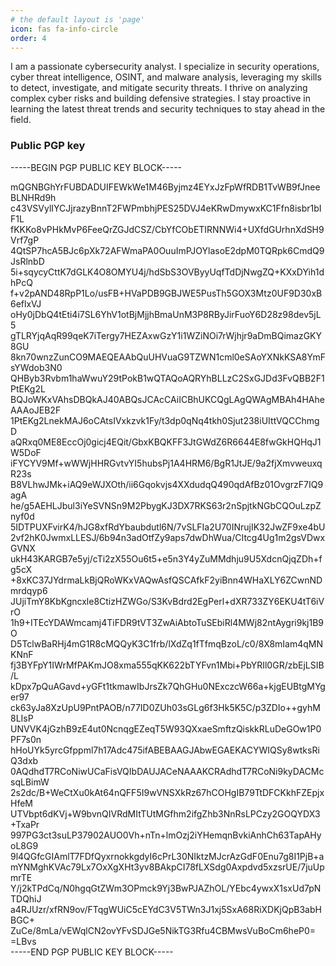 ```yaml
---
# the default layout is 'page'
icon: fas fa-info-circle
order: 4
---
```


I am a passionate cybersecurity analyst. I specialize in security operations, cyber threat intelligence, OSINT, and malware analysis, leveraging my skills to detect, investigate, and mitigate security threats. I thrive on analyzing complex cyber risks and building defensive strategies. 
I stay proactive in learning the latest threat trends and security techniques to stay ahead in the field.

### Public PGP key

-----BEGIN PGP PUBLIC KEY BLOCK-----

mQGNBGhYrFUBDADUIFEWkWe1M46Byjmz4EYxJzFpWfRDB1TvWB9fJneeBLNHRd9h
c43VSVylIYCJjrazyBnnT2FWPmbhjPES25DVJ4eKRwDmywxKC1Ffn8isbr1bIF1L
fKKKo8vPHkMvP6FeeQrZGJdCSZ/CbYfCObETIRNNWi4+UXfdGUrhnXdSH9Vrf7gP
4QtSP7hcA5BJc6pXk72AFWmaPA0OuuImPJOYlasoE2dpM0TQRpk6CmdQ9JsRlnbD
5i+sqycyCttK7dGLK4O8OMYU4j/hdSbS3OVByyUqfTdDjNwgZQ+KXxDYih1dhPcQ
f+v2pAND48RpP1Lo/usFB+HVaPDB9GBJWE5PusTh5GOX3Mtz0UF9D30xB6eflxVJ
oHy0jDbQ4tEti4i7SL6YhV1otBjMjjhBmaUnM3P8RByJirFuoY6D28z98dev5jL5
gTLRYjqAqR99qeK7iTergy7HEZAxwGzY1i1WZiNOi7rWjhjr9aDmBQimazGKY8GU
8kn70wnzZunCO9MAEQEAAbQuUHVuaG9TZWN1cml0eSAoYXNkKSA8YmFsYWdob3N0
QHByb3Rvbm1haWwuY29tPokB1wQTAQoAQRYhBLLzC2SxGJDd3FvQBB2F1PtEKg2L
BQJoWKxVAhsDBQkAJ40ABQsJCAcCAiICBhUKCQgLAgQWAgMBAh4HAheAAAoJEB2F
1PtEKg2LnekMAJ6oCAtsIVxkzvk1Fy/t3dp0qNq4tkh0Sjut238iUIttVQCChmgD
aQRxq0ME8EccOj0gicj4EQit/GbxKBQKFF3JtGWdZ6R6644E8fwGkHQHqJ1W5DoF
iFYCYV9Mf+wWWjHHRGvtvYI5hubsPj1A4HRM6/BgR1JtJE/9a2fjXmvweuxqR23s
B8VLhwJMk+iAQ9eWJXOth/ii6Gqokvjs4XXdudqQ490qdAfBz01OvgrzF7IQ9agA
he/g5AEHLJbul3iYeSVNSn9M2PbygKJ3DX7RKS63r2nSpjtkNGbCQOuLzpZnyf0d
5IDTPUXFvirK4/hJG8xfRdYbaubdutl6N/7vSLFIa2U70INrujIK32JwZF9xe4bU
2vf2hK0JwmxLLESJ/6b94n3adOtfZy9aps7dwDhWua/CItcg4Ug1m2gsVDwxGVNX
ukH43KARGB7e5yj/cTi2zX55Ou6t5+e5n3Y4yZuMMdhju9U5XdcnQjqZDh+fg5cX
+8xKC37JYdrmaLkBjQRoWKxVAQwAsfQSCAfkF2yiBnn4WHaXLY6ZCwnNDmrdqyp6
JUjiTmY8KbKgncxle8CtizHZWGo/S3KvBdrd2EgPerl+dXR733ZY6EKU4tT6iVrO
1h9+ITEcYDAWmcamj4TiFDR9tVT3ZwAiAbtoTuSEbiRl4MWj82ntAygri9kj1B9O
D5TclwBaRHj4mG1R8cMQQyK3C1frb/lXdZq1fTfmqBzoL/c0/8X8mIam4qMNKNnF
fj3BYFpY1IWrMfPAKmJO8xma555qKK622bTYFvn1Mbi+PbYRIl0GR/zbEjLSIB/L
kDpx7pQuAGavd+yGFt1tkmawIbJrsZk7QhGHu0NExczcW66a+kjgEUBtgMYger97
ck63yJa8XzUpU9PntPAOB/n77ID0ZUh03sGLg6f3Hk5K5C/p3ZDIo++gyhM8LIsP
UNVVK4jGzhB9zE4ut0NcnqgEZeqT5W93QXxaeSmftzQiskkRLuDeGOw1P0PF7s0n
hHoUYk5yrcGfppml7h17Adc475ifABEBAAGJAbwEGAEKACYWIQSy8wtksRiQ3dxb
0AQdhdT7RCoNiwUCaFisVQIbDAUJACeNAAAKCRAdhdT7RCoNi9kyDACMcsqLBimW
2s2dc/B+WeCtXu0kAt64nQFF5I9wVNSXkRz67hCOHgIB79TtDFCKkhFZEpjxHfeM
UTVbpt6dKVj+W9bvnQIVRdMItTUtMGfhm2ifgZhb3NnRsLPCzy2GOQYDX3+TxaPr
997PG3ct3suLP37902AUO0Vh+nTn+lmOzj2iYHemqnBvkiAnhCh63TapAHyoL8G9
9l4QGfcGIAmlT7FDfQyxrnokkgdyI6cPrL30NIktzMJcrAzGdF0Enu7g8I1PjB+a
mYNMghKVAc79Lx7OxXgXHt3yv8BAkpCI78fLXSdg0Axpdvd5xzsrUE/7juUpmrTE
Y/j2kTPdCq/N0hgqGtZWm3OPmck9Yj3BwPJAZhOL/YEbc4ywxX1sxUd7pNTDQhiJ
a4RJUzr/xfRN9ov/FTqgWUiC5cEYdC3V5TWn3J1xj5SxA68RiXDKjQpB3abHBGC+
ZuCe/8mLa/vEWqlCN2ovYFvSDJGe5NikTG3Rfu4CBMwsVuBoCm6heP0=
=LBvs <br>
-----END PGP PUBLIC KEY BLOCK-----